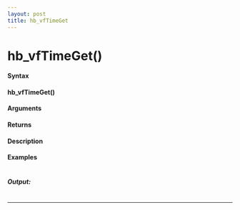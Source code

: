 ```yaml
---
layout: post
title: hb_vfTimeGet
---
```


# hb_vfTimeGet()


#### Syntax

#### hb_vfTimeGet()

#### Arguments

#### Returns

#### Description

#### Examples

```

```

##### Output:

```

```

---